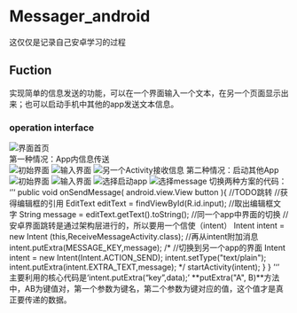 # Messager_android  
这仅仅是记录自己安卓学习的过程  
## Fuction  
实现简单的信息发送的功能，可以在一个界面输入一个文本，在另一个页面显示出来；也可以启动手机中其他的app发送文本信息。  
### operation interface  
![界面首页](https://ftp.bmp.ovh/imgs/2021/05/b8a60aeee21a04b0.png)  
第一种情况：App内信息传送  
![初始界面](https://ftp.bmp.ovh/imgs/2021/05/9e47cf4dd7080f42.png)
![输入界面](https://ftp.bmp.ovh/imgs/2021/05/9e47cf4dd7080f42.png)
 ![另一个Activity接收信息](https://ftp.bmp.ovh/imgs/2021/05/c4b7680c9f26b7d8.png)
第二种情况：启动其他App
![初始界面](https://ftp.bmp.ovh/imgs/2021/05/9e47cf4dd7080f42.png)
![输入界面](https://ftp.bmp.ovh/imgs/2021/05/9e47cf4dd7080f42.png)
![选择启动app](https://ftp.bmp.ovh/imgs/2021/05/5874a36e2c0b7d2c.png)
![选择message](https://ftp.bmp.ovh/imgs/2021/05/e52c522de6577dcd.png)
切换两种方案的代码：
‘’‘
    public void onSendMessage( android.view.View button ){
        //TODO跳转
        //获得编辑框的引用
        EditText editText = findViewById(R.id.input);
        //取出编辑框文字
        String message = editText.getText().toString();
  //同一个app中界面的切换
      //安卓界面跳转是通过架构层进行的，所以要用一个信使（intent）
        Intent intent = new Intent (this,ReceiveMessageActivity.class);
       //再从intent附加消息
        intent.putExtra(MESSAGE_KEY,message);
/*  //切换到另一个app的界面
        Intent intent = new Intent(Intent.ACTION_SEND);
        intent.setType("text/plain");
        intent.putExtra(intent.EXTRA_TEXT,message);
        */
        startActivity(intent);
    }
}
’‘’
主要利用的核心代码是‘intent.putExtra(“key”,data);’
**putExtra("A", B)**方法中，AB为键值对，第一个参数为键名，第二个参数为键对应的值，这个值才是真正要传递的数据。
